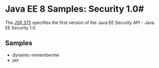 # Java EE 8 Samples: Security 1.0#

The [JSR 375](https://jcp.org/en/jsr/detail?id=375) specifies the first version of the Java EE Security API - Java EE Security 1.0. 

## Samples ##

 - dynamic-rememberme
 - jwt


